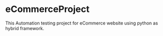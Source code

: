 # eCommerceProject
This Automation testing project for eCommerce website using python as hybrid framework.
